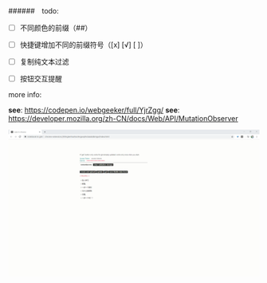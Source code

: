 ######　todo:

- [ ] 不同颜色的前缀（##）
- [ ] 快捷键增加不同的前缀符号（[x] [√] [ ]）
- [ ] 复制纯文本过滤
- [ ] 按钮交互提醒


more info:

**see**: https://codepen.io/webgeeker/full/YjrZgg/
**see**: https://developer.mozilla.org/zh-CN/docs/Web/API/MutationObserver

![image](./example.png)

